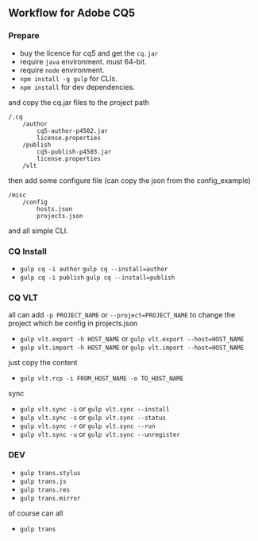 ## Workflow for Adobe CQ5

### Prepare

* buy the licence for cq5 and get the `cq.jar`
* require `java` environment. must 64-bit.
* require `node` environment.
* `npm install -g gulp` for CLIs.
* `npm install` for dev dependencies.

and copy the cq.jar files to the project path

    /.cq
        /author
            cq5-author-p4502.jar
            license.properties
        /publish
            cq5-publish-p4503.jar
            license.properties
        /vlt

then add some configure file (can copy the json from the config_example)

    /misc
        /config
            hosts.json
            projects.json


and all simple CLI.

### CQ Install

* `gulp cq -i author`  `gulp cq --install=author`
* `gulp cq -i publish` `gulp cq --install=publish`


### CQ VLT

all can add `-p PROJECT_NAME` or `--project=PROJECT_NAME` to change the project which be config in projects.json

* `gulp vlt.export -h HOST_NAME` or `gulp vlt.export --host=HOST_NAME`
* `gulp vlt.import -h HOST_NAME` or `gulp vlt.import --host=HOST_NAME`

just copy the content

* `gulp vlt.rcp -i FROM_HOST_NAME -o TO_HOST_NAME `

sync

* `gulp vlt.sync -i` or `gulp vlt.sync --install`
* `gulp vlt.sync -s` or `gulp vlt.sync --status`
* `gulp vlt.sync -r` or `gulp vlt.sync --run`
* `gulp vlt.sync -u` or `gulp vlt.sync --unregister`


### DEV

* `gulp trans.stylus`
* `gulp trans.js`
* `gulp trans.res`
* `gulp trans.mirror`

of course can all

* `gulp trans`
